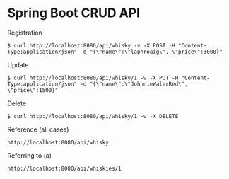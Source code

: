 # Spring Boot CRUD API

Registration

`$ curl http://localhost:8080/api/whisky -v -X POST -H "Content-Type:application/json" -d "{\"name\":\"laphroaig\", \"price\":3000}"`

Update

`$ curl http://localhost:8080/api/whisky/1 -v -X PUT -H "Content-Type:application/json" -d "{\"name\":\"JohnnieWalerRed\", \"price\":1500}"`

Delete

`$ curl http://localhost:8080/api/whisky/1 -v -X DELETE`

Reference (all cases)

`http://localhost:8080/api/whisky`

Referring to (a)

`http://localhost:8080/api/whiskies/1`
